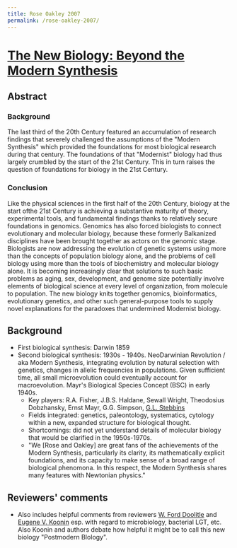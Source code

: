 ```yaml
---
title: Rose Oakley 2007
permalink: /rose-oakley-2007/
---
```

# [The New Biology: Beyond the Modern Synthesis](https://pubmed.ncbi.nlm.nih.gov/18036242/)

## Abstract
### Background
The last third of the 20th Century featured an accumulation of research findings that severely challenged the assumptions of the "Modern Synthesis" which provided the foundations for most biological research during that century. The foundations of that "Modernist" biology had thus largely crumbled by the start of the 21st Century. This in turn raises the question of foundations for biology in the 21st Century.

### Conclusion
Like the physical sciences in the first half of the 20th Century, biology at the start ofthe 21st Century is achieving a substantive maturity of theory, experimental tools, and fundamental findings thanks to relatively secure foundations in genomics. Genomics has also forced biologists to connect evolutionary and molecular biology, because these  formerly Balkanized disciplines have been brought together as actors on the genomic stage. Biologists are now addressing the evolution of genetic systems using more than the concepts of population biology alone, and the problems of cell biology using more than the tools of biochemistry and molecular biology alone. It is becoming increasingly clear that solutions to such basic problems as aging, sex, development, and genome size potentially involve elements of biological science at every level of organization, from molecule to population.  The  new biology knits together genomics, bioinformatics,  evolutionary  genetics, and other such general-purpose tools to supply novel explanations for the paradoxes that undermined Modernist biology.

## Background
* First biological synthesis: Darwin 1859
* Second biological synthesis: 1930s - 1940s. NeoDarwinian Revolution / aka Modern Synthesis, integrating evolution by natural selection with genetics, changes in allelic frequencies in populations. Given sufficient time, all small microevolution could eventually account for macroevolution. Mayr's Biological Species Concept (BSC) in early 1940s.
	* Key players: R.A. Fisher, J.B.S. Haldane, Sewall Wright, Theodosius Dobzhansky, Ernst Mayr, G.G. Simpson, [G.L. Stebbins](https://en.wikipedia.org/wiki/G._Ledyard_Stebbins)
	* Fields integrated: genetics, paleontology, systematics, cytology within a new, expanded structure for biological thought.
	* Shortcomings: did not yet understand details of molecular biology that would be clarified in the 1950s-1970s.
	* "We [Rose and Oakley] are great fans of the achievements of the Modern Synthesis, particularly its clarity, its mathematically explicit foundations, and its capacity to make sense of a broad range of biological phenomona. In this respect, the Modern Synthesis shares many features with Newtonian physics."

## Reviewers' comments 
* Also includes helpful comments from reviewers [W. Ford Doolitle](https://en.wikipedia.org/wiki/Ford_Doolittle) and [Eugene V. Koonin](https://en.wikipedia.org/wiki/Eugene_Koonin) esp. with regard to microbiology, bacterial LGT, etc. Also Koonin and authors debate how helpful it might be to call this new biology "Postmodern BIology".
